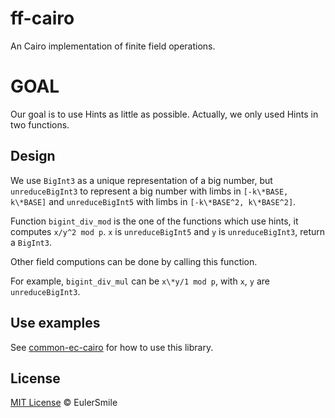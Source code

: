 # ff-cairo
An Cairo implementation of finite field operations.

# GOAL

Our goal is to use Hints as little as possible. Actually, we only used Hints in two functions.

## Design

We use `BigInt3` as a unique representation of a big number, but `unreduceBigInt3` to represent a big number with limbs in `[-k\*BASE, k\*BASE]` and `unreduceBigInt5` with limbs in `[-k\*BASE^2, k\*BASE^2]`.

Function `bigint_div_mod` is the one of the functions which use hints, it computes `x/y^2 mod p`. `x` is `unreduceBigInt5` and `y` is `unreduceBigInt3`, return a `BigInt3`.

Other field computions can be done by calling this function.

For example,  `bigint_div_mul` can be `x\*y/1 mod p`, with `x`, `y` are `unreduceBigInt3`.

## Use examples
See [common-ec-cairo](https://github.com/EulerSmile/common-ec-cairo) for how to use this library.

## License
[MIT License](https://opensource.org/licenses/MIT) © EulerSmile